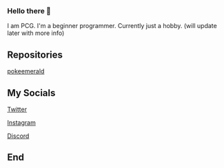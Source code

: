 ### **Hello there** 👋

I am PCG.
I'm a beginner programmer.
Currently just a hobby.
(will update later with more info)

## **Repositories**

[pokeemerald](https://github.com/PCG06/pokeaurora)


## **My Socials**

[Twitter](https://twitter.com/PCG006)

[Instagram](https://instagram.com/PCG006)

[Discord](https://discord.gg/ZVGXjBNKXM)

## **End**
